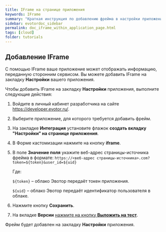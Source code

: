 ```yaml
---
title: IFrame на странице приложения
keywords: IFrame
summary: "Краткая инструкция по добавлению фрейма в настройки приложения"
sidebar: evotordoc_sidebar
permalink: doc_iframe_within_application_page.html
tags: [cloud]
folder: tutorials
---
```


## Добавление IFrame

С помощью IFrame ваше приложение может отображать информацию, переданную сторонним сервисом.
Вы можете добавить IFrame на закладку **Настройки** вашего приложения.

Чтобы добавить IFrame на закладку **Настройки** приложения, выполните следующие действия:

1. Войдите в личный кабинет разработчика на сайте https://developer.evotor.ru/.
2. Выберите приложение, для которого требуется добавить фрейм.
3. На закладке **Интеграция** установите флажок **создать вкладку "Настройки" на странице приложения**.
4. В Форме кастомизации нажмите на кнопку **iframe**.
5. В поле **Значение поля** укажите веб-адрес страницы-источника фрейма в формате:
   `https://<веб-адрес страницы-источника>.com?token=${token}&user_id=${uid}`

   Где:

   `${token}` – облако Эвотор передаёт токен приложения.

   `${uid}` – облако Эвотор передаёт идентификатор пользователя в облаке.
6. Нажмите кнопку **Сохранить**.
7. На вкладке **Версии** [нажмите на кнопку **Выложить на тест**](./doc_app_testing.html).

Фрейм будет добавлен на закладку **Настройки** приложения.
